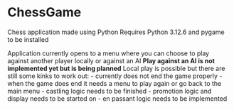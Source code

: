 # ChessGame
Chess application made using Python
Requires Python 3.12.6 and pygame to be installed

Application currently opens to a menu where you can choose to play against another player locally or against an AI
**Play against an AI is not implemented yet but is being planned**
Local play is possible but there are still some kinks to work out:
     - currently does not end the game properly
     - when the game does end it needs a menu to play again or go back to the main menu
     - castling logic needs to be finished
     - promotion logic and display needs to be started on
     - en passant logic needs to be implemented
